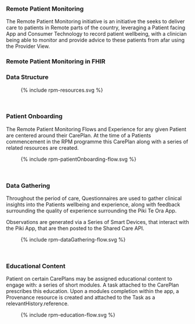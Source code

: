 ### Remote Patient Monitoring

The Remote Patient Monitoring initiative is an initiative the seeks to deliver care to patients in Remote parts of the country, leveraging a Patient facing App and  Consumer Technology to record patient wellbeing, with a clinician being able to monitor and provide advice to these patients from afar using the Provider View.

### Remote Patient Monitoring in FHIR 

### Data Structure

<figure>
  <!-- Generated from `input/images-source/rpm-resources.plantuml` -->
  {% include rpm-resources.svg %}
</figure>
<br clear="all">


### Patient Onboarding

The Remote Patient Monitoring Flows and Experience for any given Patient are centered around their CarePlan. At the time of a Patients commencement in the RPM programme this CarePlan along with a series of related resources are created.

<figure>
  <!-- Generated from `input/images-source/patientOnboarding-flow.plantuml` -->
  {% include rpm-patientOnboarding-flow.svg %}
</figure>
<br clear="all">

### Data Gathering

Throughout the period of care, Questionnaires are used to gather clinical insights into the Patients wellbeing and experience, along with feedback surrounding the quality of experience surrounding the Piki Te Ora App.

Observations are generated via a Series of Smart Devices, that interact with the Piki App, that are then posted to the Shared Care API.

<figure>
  <!-- Generated from `input/images-source/rpm-dataGathering-flow.plantuml` -->
  {% include rpm-dataGathering-flow.svg %} 
</figure>
<br clear="all">

### Educational Content

Patient on certain CarePlans may be assigned educational content to engage with: a series of short modules. A task attached to the CarePlan prescribes this education. Upon a modules completion within the app, a Provenance resource is created and attached to the Task as a relevantHistory.reference.

<figure>
  <!-- Generated from `input/images-source/rpm-education-flow.plantuml` -->
  {% include rpm-education-flow.svg %}
</figure>
<br clear="all">




 



